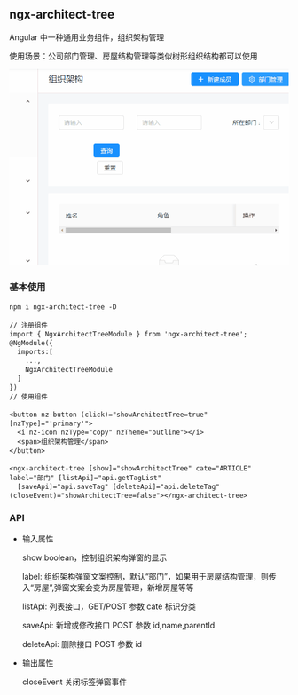 ## ngx-architect-tree

Angular 中一种通用业务组件，组织架构管理

使用场景：公司部门管理、房屋结构管理等类似树形组织结构都可以使用

![ngx-architect-tree](./architect-tree.gif)

### 基本使用

```
npm i ngx-architect-tree -D

// 注册组件
import { NgxArchitectTreeModule } from 'ngx-architect-tree';
@NgModule({
  imports:[
    ...,
    NgxArchitectTreeModule
  ]
})
// 使用组件

<button nz-button (click)="showArchitectTree=true" [nzType]="'primary'">
  <i nz-icon nzType="copy" nzTheme="outline"></i>
  <span>组织架构管理</span>
</button>

<ngx-architect-tree [show]="showArchitectTree" cate="ARTICLE" label="部门" [listApi]="api.getTagList"
  [saveApi]="api.saveTag" [deleteApi]="api.deleteTag" (closeEvent)="showArchitectTree=false"></ngx-architect-tree>
```

### API

- 输入属性

  show:boolean，控制组织架构弹窗的显示

  label: 组织架构弹窗文案控制，默认“部门”，如果用于房屋结构管理，则传入“房屋”,弹窗文案会变为房屋管理，新增房屋等等

  listApi: 列表接口，GET/POST 参数 cate 标识分类

  saveApi: 新增或修改接口 POST 参数 id,name,parentId

  deleteApi: 删除接口 POST 参数 id

- 输出属性

  closeEvent 关闭标签弹窗事件
